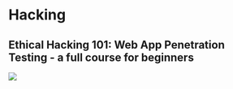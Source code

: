 # Hacking

## Ethical Hacking 101: Web App Penetration Testing - a full course for beginners
[![](https://img.youtube.com/vi/2_lswM1S264/0.jpg)](https://www.youtube.com/watch?v=2_lswM1S264)
